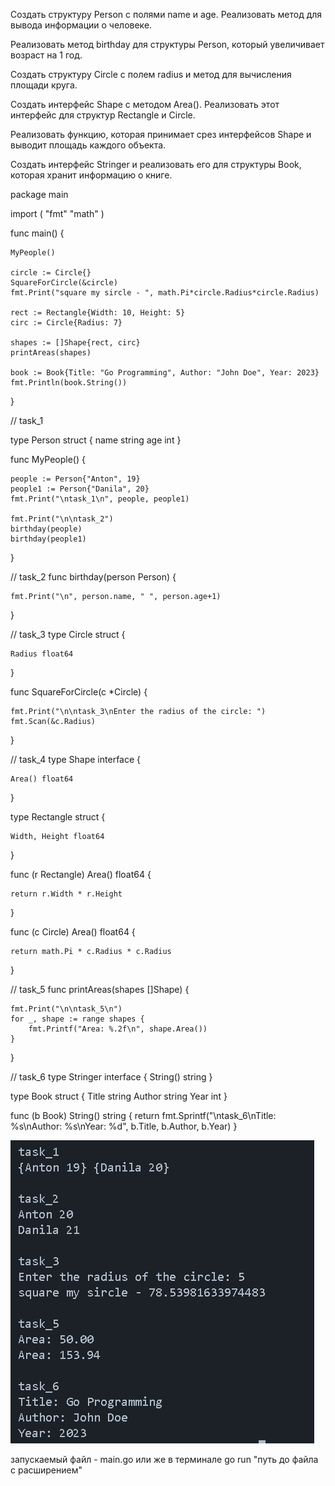 Создать структуру Person с полями name и age. Реализовать метод для вывода информации о человеке.

Реализовать метод birthday для структуры Person, который увеличивает возраст на 1 год.

Создать структуру Circle с полем radius и метод для вычисления площади круга.

Создать интерфейс Shape с методом Area(). Реализовать этот интерфейс для структур Rectangle и Circle.

Реализовать функцию, которая принимает срез интерфейсов Shape и выводит площадь каждого объекта.

Создать интерфейс Stringer и реализовать его для структуры Book, которая хранит информацию о книге.


package main

import (
	"fmt"
	"math"
)

func main() {

	MyPeople()

	circle := Circle{}
	SquareForCircle(&circle)
	fmt.Print("square my sircle - ", math.Pi*circle.Radius*circle.Radius)

	rect := Rectangle{Width: 10, Height: 5}
	circ := Circle{Radius: 7}

	shapes := []Shape{rect, circ}
	printAreas(shapes)

	book := Book{Title: "Go Programming", Author: "John Doe", Year: 2023}
	fmt.Println(book.String())
}

// task_1

type Person struct {
	name string
	age  int
}

func MyPeople() {

	people := Person{"Anton", 19}
	people1 := Person{"Danila", 20}
	fmt.Print("\ntask_1\n", people, people1)

	fmt.Print("\n\ntask_2")
	birthday(people)
	birthday(people1)

}

// task_2
func birthday(person Person) {

	fmt.Print("\n", person.name, " ", person.age+1)
}

// task_3
type Circle struct {

	Radius float64
}

func SquareForCircle(c *Circle) {

	fmt.Print("\n\ntask_3\nEnter the radius of the circle: ")
	fmt.Scan(&c.Radius)
}

// task_4
type Shape interface {

	Area() float64
}

type Rectangle struct {

	Width, Height float64
}

func (r Rectangle) Area() float64 {

	return r.Width * r.Height
}

func (c Circle) Area() float64 {

	return math.Pi * c.Radius * c.Radius
}

// task_5
func printAreas(shapes []Shape) {

	fmt.Print("\n\ntask_5\n")
	for _, shape := range shapes {
		fmt.Printf("Area: %.2f\n", shape.Area())
	}
}

// task_6
type Stringer interface {
	String() string
}

type Book struct {
	Title  string
	Author string
	Year   int
}

func (b Book) String() string {
	return fmt.Sprintf("\ntask_6\nTitle: %s\nAuthor: %s\nYear: %d", b.Title, b.Author, b.Year)
}


![Image alt](https://github.com/1mpleX/5thL/blob/MainM/FifthLaba/image.png)

запускаемый файл - main.go
или же в терминале go run "путь до файла с расширением"
